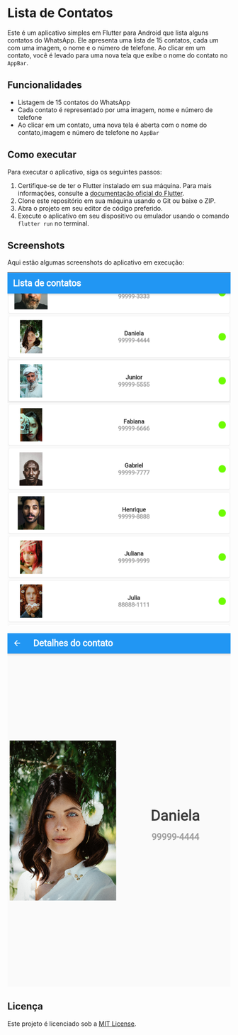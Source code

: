 # Lista de Contatos

Este é um aplicativo simples em Flutter para Android que lista alguns contatos do WhatsApp. Ele apresenta uma lista de 15 contatos, cada um com uma imagem, o nome e o número de telefone. Ao clicar em um contato, você é levado para uma nova tela que exibe o nome do contato no `AppBar`.

## Funcionalidades

- Listagem de 15 contatos do WhatsApp
- Cada contato é representado por uma imagem, nome e número de telefone
- Ao clicar em um contato, uma nova tela é aberta com o nome do contato,imagem e número de telefone  no `AppBar`

## Como executar

Para executar o aplicativo, siga os seguintes passos:

1. Certifique-se de ter o Flutter instalado em sua máquina. Para mais informações, consulte a [documentação oficial do Flutter](https://flutter.dev/docs/get-started/install).
2. Clone este repositório em sua máquina usando o Git ou baixe o ZIP.
3. Abra o projeto em seu editor de código preferido.
4. Execute o aplicativo em seu dispositivo ou emulador usando o comando `flutter run` no terminal.

## Screenshots

Aqui estão algumas screenshots do aplicativo em execução:

![Tela principal do aplicativo com a lista de contatos](lista/screenshots/imagem1.png)

![Tela de detalhes do contato com o nome do contato no AppBar](lista/screenshots/imagem2.png)



## Licença

Este projeto é licenciado sob a [MIT License](LICENSE).
